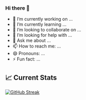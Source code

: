 ### Hi there 👋

- 🔭 I’m currently working on ...
- 🌱 I’m currently learning ...
- 👯 I’m looking to collaborate on ...
- 🤔 I’m looking for help with ...
- 💬 Ask me about ...
- 📫 How to reach me: ...
- 😄 Pronouns: ...
- ⚡ Fun fact: ...

## 📈 Current Stats
[![GitHub Streak](https://github-readme-streak-stats.herokuapp.com?user=mrana007&theme=bear&date_format=M%20j%5B%2C%20Y%5D)](https://git.io/streak-stats)
##
